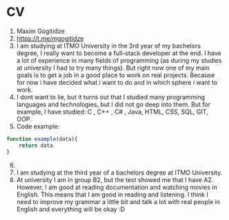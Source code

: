 # CV
1. Maxim Gogitidze
2. https://t.me/mgogitidze
3. I am studying at ITMO University in the 3rd year of my bachelors degree, I really want to become a full-stack developer at the end. I have a lot of experience in many fields of programming (as during my studies at university I had to try many things). But right now one of my main goals is to get a job in a good place to work on real projects. Because for now i have decided what i want to do and in which sphere i want to work.
4. I dont want to lie, but it turns out that I studied many programming languages and technologies, but I did not go deep into them. But for example, I have studied: C , C++ , C# , Java, HTML, CSS, SQL, GIT, OOP.
5. Code example:
  ```javascript
  function example(data){
      return data
  }
  ```
6. 
7. I am studying at the third year of a bachelors degree at ITMO University.
8. At university I am in group B2, but the test showed me that I have A2. However, I am good at reading documentation and watching movies in English. This means that I am good in reading and listening. I think I need to improve my grammar a little bit and talk a lot with real people in English and everything will be okay :D
